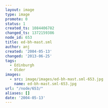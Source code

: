 ```yaml
---
layout: image
type: image
promote: 0
status: 1
created_ts: 1084406782
changed_ts: 1372159386
node_id: 653
title: ed-bh-mast.sml
author: anj
created: '2004-05-13'
changed: '2013-06-25'
tags:
  - Edinburgh
  - Older
images:
  - src: image/images/ed-bh-mast.sml-653.jpg
    name: ed-bh-mast.sml-653.jpg
url: "/node/653/"
aliases: []
date: '2004-05-13'
---
```



